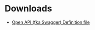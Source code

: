 # Downloads
* [Open API (fka Swagger) Definition file](https://build.fhir.org/ig/HL7/fhir-ipa/ipa-server.openapi.json)
